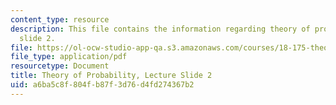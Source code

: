 ```yaml
---
content_type: resource
description: This file contains the information regarding theory of probability, lecture
  slide 2.
file: https://ol-ocw-studio-app-qa.s3.amazonaws.com/courses/18-175-theory-of-probability-spring-2014/a6ba5c8f804fb87f3d76d4fd274367b2_MIT18_175S14_Lecture2.pdf
file_type: application/pdf
resourcetype: Document
title: Theory of Probability, Lecture Slide 2
uid: a6ba5c8f-804f-b87f-3d76-d4fd274367b2
---
```

